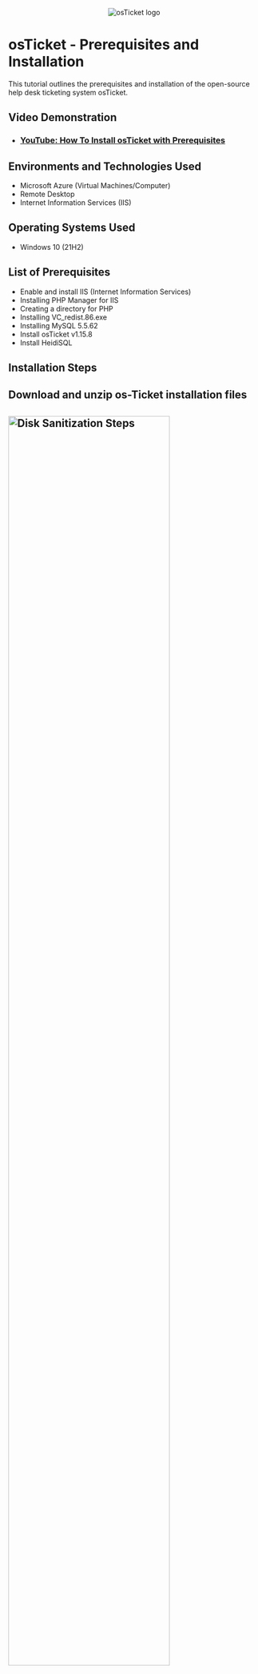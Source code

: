 <p align="center">
<img src="https://i.imgur.com/Clzj7Xs.png" alt="osTicket logo"/>
</p>

<h1>osTicket - Prerequisites and Installation</h1>
This tutorial outlines the prerequisites and installation of the open-source help desk ticketing system osTicket.<br />


<h2>Video Demonstration</h2>

- ### [YouTube: How To Install osTicket with Prerequisites](https://www.youtube.com)

<h2>Environments and Technologies Used</h2>

- Microsoft Azure (Virtual Machines/Computer)
- Remote Desktop
- Internet Information Services (IIS)

<h2>Operating Systems Used </h2>

- Windows 10</b> (21H2)

<h2>List of Prerequisites</h2>

- Enable and install IIS (Internet Information Services)
- Installing PHP Manager for IIS
- Creating a directory for PHP 
- Installing VC_redist.86.exe
- Installing MySQL 5.5.62
- Install osTicket v1.15.8
- Install HeidiSQL

<h2>Installation Steps</h2>

<p>

<h2>Download and unzip os-Ticket installation files<h2>

<img src="https://i.imgur.com/NYIKImI.png" height="80%" width="80%" alt="Disk Sanitization Steps"/>



<h2>Before proceeding with any downloads, enable CGI in IIS <h2> 

<img src="https://i.imgur.com/Zk0SPiY.png" height="80%" width="80%" alt="Disk Sanitization Steps"/>

<h2>Return to the os-Ticket installation files folder, then install PHP Manager and the rewrite module<h2>
  
<img src="https://i.imgur.com/Kxg1xX4.png" height="40%" width="40%" alt="Disk Sanitization Steps"/><img src="https://i.imgur.com/YjEUrye.png" height="40%" width="40%" alt="Disk Sanitization Steps"/>

<h2>Create a directory for PHP<h2>


<img src="https://i.imgur.com/jnLjArY.png" height="80%" width="80%" alt="Disk Sanitization Steps"/>
<h2>Extract the PHP folder into the created PHP directory<h2>


<img src="https://i.imgur.com/PsUpivl.png" height="80%" width="80%" alt="Disk Sanitization Steps"/>
<h2>Install VC_redist.86.exe and MySQL<h2>


<img src="https://i.imgur.com/KJ3E86D.png" height="40%" width="40%" alt="Disk Sanitization Steps"/> <img src="https://i.imgur.com/7NmsrYb.png" height="40%" width="40%" alt="Disk Sanitization Steps"/> 
<h2>Configure MySQL<h2>


<img src="https://i.imgur.com//rDWcjZm.png" height="40%" width="40%" alt="Disk Sanitization Steps"/><img src="https://i.imgur.com/v40USMN.png" height="40%" width="40%" alt="Disk Sanitization Steps"/>

<h2>Register a new PHP version and choose the php-cgi.exe file<h2>

<img src="https://i.imgur.com/H2PMSga.png" height="40%" width="40%" alt="Disk Sanitization Steps"/><img src="https://i.imgur.com/04NvY46.png" height="40%" width="40%" alt="Disk Sanitization Steps"/>

<h2>Extract the os-Ticket-v1.15.8 into the inetpub\wwwroot folder<h2>

<img src="https://i.imgur.com/v1vg2WK.png" height="40%" width="40%" alt="Disk Sanitization Steps"/><img src="https://i.imgur.com/iO6VfUU.png" height="40%" width="40%" alt="Disk Sanitization Steps"/>
<h2>Rename the upload folder in inetpub\wwwroot folder to "osTicket"<h2>


<img src="https://i.imgur.com/66ur5Dy.png" height="40%" width="40%" alt="Disk Sanitization Steps"/><img src="https://i.imgur.com/n6TaAMQ.png" height="40%" width="40%" alt="Disk Sanitization Steps"/>

<h2>Change the ost-sampleconfig.php file name to "ost-config.php"<h2>


<img src="https://i.imgur.com/X2hvpMX.png" height="40%" width="40%" alt="Disk Sanitization Steps"/><img src="https://i.imgur.com/tFEhWZD.png" height="40%" width="40%" alt="Disk Sanitization Steps"/>




<h2>Enable required prerequisites for osTicket<h2>
<img src="https://i.imgur.com/Sl1OEym.png" height="40%" width="40%" alt="Disk Sanitization Steps"/>
<img src="https://i.imgur.com/0hwDHUJ.png" height="40%" width="40%" alt="Disk Sanitization Steps"/>




<h2>Give full edit access to osTicket<h2>
<img src="https://i.imgur.com/UIy6Kgu.png" height="80%" width="80%" alt="Disk Sanitization Steps"/>

<h2>Set up osTicket basic installation<h2> 
<img src="https://i.imgur.com/FR4xrsG.png" height="80%" width="80%" alt="Disk Sanitization Steps"/>

  <h2>Download HeidiSQL and create a new session named "osTicket"<h2>
<img src="https://i.imgur.com/pDG3cTA.png" height="80%" width="80%" alt="Disk Sanitization Steps"/>
<img src="https://i.imgur.com/z1zzcKO.png" height="40%" width="40%" alt="Disk Sanitization Steps"/><img src="https://i.imgur.com/QAiiz18.png" height="40%" width="40%" alt="Disk Sanitization Steps"/>
    
<h2>OsTicket is now fully installed and running!<h2>
<img src="https://i.imgur.com/6u3JRYP.png" height="80%" width="80%" alt="Disk Sanitization Steps"/>

osTicket: Post-Installation Configuration (https://github.com/JHeard0/post-install-config)
